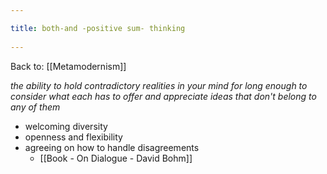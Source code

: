 ```yaml
---
title: both-and -positive sum- thinking 
---
```

Back to: [[Metamodernism]]

*the ability to hold contradictory realities in your mind for long enough to consider what each has to offer and appreciate ideas that don't belong to any of them*

- welcoming diversity
- openness and flexibility
- agreeing on how to handle disagreements
	- [[Book - On Dialogue - David Bohm]]
